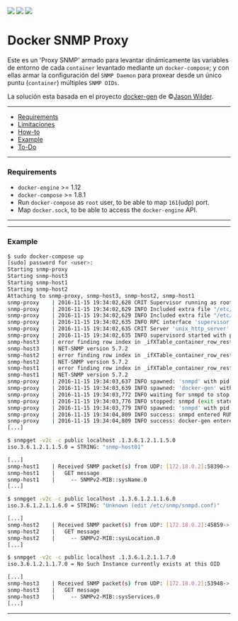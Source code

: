 [![](https://images.microbadger.com/badges/version/mgvazquez/snmp-proxy.svg)](https://microbadger.com/images/mgvazquez/snmp-proxy "Get your own version badge on microbadger.com") [![](https://images.microbadger.com/badges/image/mgvazquez/snmp-proxy.svg)](https://microbadger.com/images/mgvazquez/snmp-proxy "Get your own image badge on microbadger.com") [![](https://images.microbadger.com/badges/commit/mgvazquez/snmp-proxy.svg)](https://microbadger.com/images/mgvazquez/snmp-proxy "Get your own version badge on microbadger.com")

# Docker SNMP Proxy

Este es un 'Proxy SNMP' armado para levantar dinámicamente las variables de entorno de cada `container` levantado mediante un `docker-compose`; y con ellas armar la configuración del `SNMP Daemon` para proxear desde un único puntu (`container`) múltiples `SNMP OIDs`.

La solución esta basada en el proyecto [docker-gen](https://github.com/jwilder/docker-gen) de &copy;[Jason Wilder](https://github.com/jwilder).

---

* [Requirements](#requirements)
* [Limitaciones](#requerimientos)
* [How-to](#requerimientos)
* [Example](#example)
* [To-Do](#requerimientos)

---
### Requirements
* `docker-engine` >= 1.12
* `docker-compose` >= 1.8.1
* Run `docker-compose` as `root` user, to be able to map `161`(udp) port.
* Map `docker.sock`, to be able to access the `docker-engine` API.
---

---
### Example

```bash
$ sudo docker-compose up
[sudo] password for <user>:
Starting snmp-proxy
Starting snmp-host3
Starting snmp-host1
Starting snmp-host2
Attaching to snmp-proxy, snmp-host3, snmp-host2, snmp-host1
snmp-proxy    | 2016-11-15 19:34:02,628 CRIT Supervisor running as root (no user in config file)
snmp-proxy    | 2016-11-15 19:34:02,629 INFO Included extra file "/etc/supervisord.d/docker-gen.conf" during parsing
snmp-proxy    | 2016-11-15 19:34:02,629 INFO Included extra file "/etc/supervisord.d/snmpd.conf" during parsing
snmp-proxy    | 2016-11-15 19:34:02,635 INFO RPC interface 'supervisor' initialized
snmp-proxy    | 2016-11-15 19:34:02,635 CRIT Server 'unix_http_server' running without any HTTP authentication checking
snmp-proxy    | 2016-11-15 19:34:02,635 INFO supervisord started with pid 1
snmp-host3    | error finding row index in _ifXTable_container_row_restore
snmp-host3    | NET-SNMP version 5.7.2
snmp-host2    | error finding row index in _ifXTable_container_row_restore
snmp-host2    | NET-SNMP version 5.7.2
snmp-host1    | error finding row index in _ifXTable_container_row_restore
snmp-host1    | NET-SNMP version 5.7.2
snmp-proxy    | 2016-11-15 19:34:03,637 INFO spawned: 'snmpd' with pid 17
snmp-proxy    | 2016-11-15 19:34:03,639 INFO spawned: 'docker-gen' with pid 18
snmp-proxy    | 2016-11-15 19:34:03,772 INFO waiting for snmpd to stop
snmp-proxy    | 2016-11-15 19:34:03,776 INFO stopped: snmpd (exit status 0)
snmp-proxy    | 2016-11-15 19:34:03,779 INFO spawned: 'snmpd' with pid 27
snmp-proxy    | 2016-11-15 19:34:04,809 INFO success: snmpd entered RUNNING state, process has stayed up for > than 1 seconds (startsecs)
snmp-proxy    | 2016-11-15 19:34:04,809 INFO success: docker-gen entered RUNNING state, process has stayed up for > than 1 seconds (startsecs)
[...]
```
```bash
$ snmpget -v2c -c public localhost .1.3.6.1.2.1.1.5.0
iso.3.6.1.2.1.1.5.0 = STRING: "snmp-host01"
```
```bash
[...]
snmp-host1    | Received SNMP packet(s) from UDP: [172.18.0.2]:58390->[172.18.0.3]:161
snmp-host1    |   GET message
snmp-host1    |     -- SNMPv2-MIB::sysName.0
[...]
```
```bash
$ snmpget -v2c -c public localhost .1.3.6.1.2.1.1.6.0
iso.3.6.1.2.1.1.6.0 = STRING: "Unknown (edit /etc/snmp/snmpd.conf)"
```
```bash
[...]
snmp-host2    | Received SNMP packet(s) from UDP: [172.18.0.2]:45859->[172.18.0.5]:161
snmp-host2    |   GET message
snmp-host2    |     -- SNMPv2-MIB::sysLocation.0
[...]
```
```bash
$ snmpget -v2c -c public localhost .1.3.6.1.2.1.1.7.0
iso.3.6.1.2.1.1.7.0 = No Such Instance currently exists at this OID

```
```bash
[...]
snmp-host3    | Received SNMP packet(s) from UDP: [172.18.0.2]:53948->[172.18.0.4]:161
snmp-host3    |   GET message
snmp-host3    |     -- SNMPv2-MIB::sysServices.0
[...]
```
---
